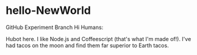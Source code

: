 # hello-NewWorld
GitHub Experiment Branch
Hi Humans:

Hubot here. I like Node.js and Coffeescript (that's what I'm made of!).
I've had tacos on the moon and find them far superior to Earth tacos.
